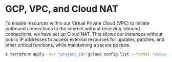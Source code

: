 # GCP, VPC, and Cloud NAT

To enable resources within our Virtual Private Cloud (VPC) to initiate outbound connections to the internet without receiving inbound connections, we have set up Cloud NAT. This allows our instances without public IP addresses to access external resources for updates, patches, and other critical functions, while maintaining a secure posture.

```sh
$ terraform apply -var "project_id=`gcloud config list --format 'value(core.project)' 2>/dev/null`"
```


